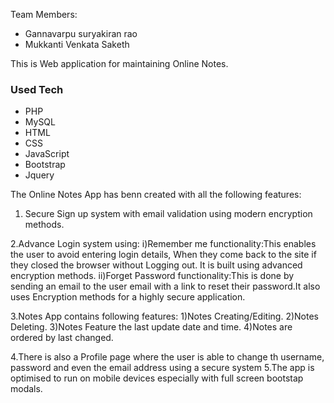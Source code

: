 Team Members:
* Gannavarpu suryakiran rao
* Mukkanti Venkata Saketh 

This is Web application for maintaining Online Notes.

### Used Tech
* PHP
* MySQL
* HTML 
* CSS
* JavaScript
* Bootstrap
* Jquery

The Online Notes App has benn created with all the following features:

1. Secure Sign up system with email validation using modern encryption methods.







2.Advance Login system using:
     i)Remember me functionality:This enables the user to avoid entering login details, When they come back to the site if they closed the browser without Logging out.
      It is built using advanced encryption methods.
     ii)Forget Password functionality:This is done by sending an email to the user email with a link to reset their password.It also uses Encryption methods for a highly secure           application.


3.Notes App contains following features:
  1)Notes Creating/Editing.
  2)Notes Deleting.
  3)Notes Feature the last update date and time.
  4)Notes are ordered by last changed.

4.There is also a Profile page where the user is able to change th username, password and even the email address using a secure system
5.The app is optimised to run on mobile devices especially with full screen bootstap modals.
